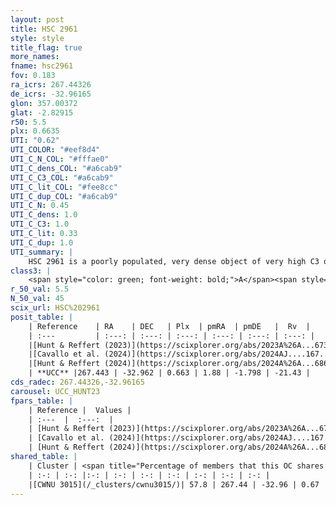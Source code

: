 ```yaml
---
layout: post
title: HSC 2961
style: style
title_flag: true
more_names: 
fname: hsc2961
fov: 0.183
ra_icrs: 267.44326
de_icrs: -32.96165
glon: 357.00372
glat: -2.82915
r50: 5.5
plx: 0.6635
UTI: "0.62"
UTI_COLOR: "#eef8d4"
UTI_C_N_COL: "#fffae0"
UTI_C_dens_COL: "#a6cab9"
UTI_C_C3_COL: "#a6cab9"
UTI_C_lit_COL: "#fee8cc"
UTI_C_dup_COL: "#a6cab9"
UTI_C_N: 0.45
UTI_C_dens: 1.0
UTI_C_C3: 1.0
UTI_C_lit: 0.33
UTI_C_dup: 1.0
UTI_summary: |
    HSC 2961 is a poorly populated, very dense object of very high C3 quality. It was recently reported in the literature. This object shares a significant percentage of members with a later reported entry.
class3: |
    <span style="color: green; font-weight: bold;">A</span><span style="color: green; font-weight: bold;">A</span>
r_50_val: 5.5
N_50_val: 45
scix_url: HSC%202961
posit_table: |
    | Reference    | RA    | DEC   | Plx  | pmRA  | pmDE   |  Rv  |
    | :---         | :---: | :---: | :---: | :---: | :---: | :---: |
    |[Hunt & Reffert (2023)](https://scixplorer.org/abs/2023A%26A...673A.114H) | 267.432 | -32.977 | 0.66 | 1.879 | -1.776 | -16.276 |
    |[Cavallo et al. (2024)](https://scixplorer.org/abs/2024AJ....167...12C) | 267.44 | -32.928 | 0.662 | -- | -- | -- |
    |[Hunt & Reffert (2024)](https://scixplorer.org/abs/2024A%26A...686A..42H) | 267.432 | -32.977 | 0.66 | 1.879 | -1.776 | -16.276 |
    | **UCC** |267.443 | -32.962 | 0.663 | 1.88 | -1.798 | -21.43 | 
cds_radec: 267.44326,-32.96165
carousel: UCC_HUNT23
fpars_table: |
    | Reference |  Values |
    | :---  |  :---:  |
    | [Hunt & Reffert (2023)](https://scixplorer.org/abs/2023A%26A...673A.114H) | `AV50=2.946, diffAV50=2.446, MOD50=10.793, logAge50=7.32` |
    | [Cavallo et al. (2024)](https://scixplorer.org/abs/2024AJ....167...12C) | `AV50=2.98, dMod50=10.23, logAge50=7.83, [Fe/H]50=-0.34` |
    | [Hunt & Reffert (2024)](https://scixplorer.org/abs/2024A%26A...686A..42H) | `MassJ=515.385` |
shared_table: |
    | Cluster | <span title="Percentage of members that this OC shares with the ones listed">%</span>   | RA   | DEC   | Plx   | pmRA  | pmDE  | Rv | UTI |
    | :-: | :-: |:-: | :-: | :-: | :-: | :-: | :-: | :-: |
    |[CWNU 3015](/_clusters/cwnu3015/)| 57.8 | 267.44 | -32.96 | 0.67 | 1.88 | -1.81 | -21.43 |0.0 |
---
```

